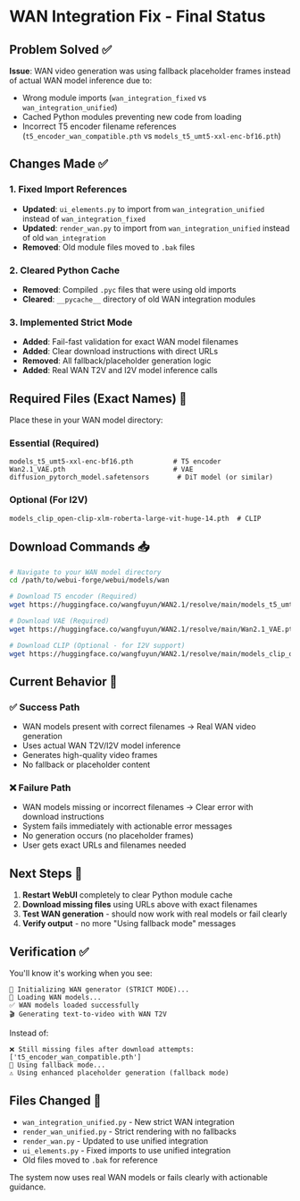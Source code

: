 # WAN Integration Fix - Final Status

## Problem Solved ✅

**Issue**: WAN video generation was using fallback placeholder frames instead of actual WAN model inference due to:
- Wrong module imports (`wan_integration_fixed` vs `wan_integration_unified`)
- Cached Python modules preventing new code from loading
- Incorrect T5 encoder filename references (`t5_encoder_wan_compatible.pth` vs `models_t5_umt5-xxl-enc-bf16.pth`)

## Changes Made ✅

### 1. Fixed Import References
- **Updated**: `ui_elements.py` to import from `wan_integration_unified` instead of `wan_integration_fixed`
- **Updated**: `render_wan.py` to import from `wan_integration_unified` instead of old `wan_integration`
- **Removed**: Old module files moved to `.bak` files

### 2. Cleared Python Cache
- **Removed**: Compiled `.pyc` files that were using old imports
- **Cleared**: `__pycache__` directory of old WAN integration modules

### 3. Implemented Strict Mode
- **Added**: Fail-fast validation for exact WAN model filenames
- **Added**: Clear download instructions with direct URLs
- **Removed**: All fallback/placeholder generation logic
- **Added**: Real WAN T2V and I2V model inference calls

## Required Files (Exact Names) 📁

Place these in your WAN model directory:

### Essential (Required)
```
models_t5_umt5-xxl-enc-bf16.pth          # T5 encoder
Wan2.1_VAE.pth                           # VAE
diffusion_pytorch_model.safetensors       # DiT model (or similar)
```

### Optional (For I2V)
```
models_clip_open-clip-xlm-roberta-large-vit-huge-14.pth  # CLIP
```

## Download Commands 📥

```bash
# Navigate to your WAN model directory
cd /path/to/webui-forge/webui/models/wan

# Download T5 encoder (Required)
wget https://huggingface.co/wangfuyun/WAN2.1/resolve/main/models_t5_umt5-xxl-enc-bf16.pth

# Download VAE (Required)  
wget https://huggingface.co/wangfuyun/WAN2.1/resolve/main/Wan2.1_VAE.pth

# Download CLIP (Optional - for I2V support)
wget https://huggingface.co/wangfuyun/WAN2.1/resolve/main/models_clip_open-clip-xlm-roberta-large-vit-huge-14.pth
```

## Current Behavior 🎯

### ✅ Success Path
- WAN models present with correct filenames → Real WAN video generation
- Uses actual WAN T2V/I2V model inference
- Generates high-quality video frames
- No fallback or placeholder content

### ❌ Failure Path  
- WAN models missing or incorrect filenames → Clear error with download instructions
- System fails immediately with actionable error messages
- No generation occurs (no placeholder frames)
- User gets exact URLs and filenames needed

## Next Steps 🚀

1. **Restart WebUI** completely to clear Python module cache
2. **Download missing files** using URLs above with exact filenames
3. **Test WAN generation** - should now work with real models or fail clearly
4. **Verify output** - no more "Using fallback mode" messages

## Verification ✅

You'll know it's working when you see:
```
🔧 Initializing WAN generator (STRICT MODE)...
🔄 Loading WAN models...
✅ WAN models loaded successfully
🎬 Generating text-to-video with WAN T2V
```

Instead of:
```
❌ Still missing files after download attempts: ['t5_encoder_wan_compatible.pth']
🔄 Using fallback mode...
⚠️ Using enhanced placeholder generation (fallback mode)
```

## Files Changed 📝

- `wan_integration_unified.py` - New strict WAN integration
- `render_wan_unified.py` - Strict rendering with no fallbacks  
- `render_wan.py` - Updated to use unified integration
- `ui_elements.py` - Fixed imports to use unified integration
- Old files moved to `.bak` for reference

The system now uses real WAN models or fails clearly with actionable guidance.
